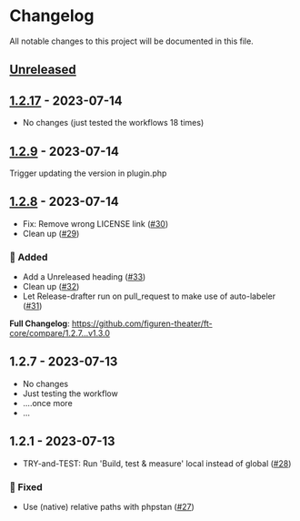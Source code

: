# Changelog

All notable changes to this project will be documented in this file.

## [Unreleased](https://github.com/figuren-theater/ft-core/compare/1.2.17...HEAD)

<!-- Content should be placed here -->
## [1.2.17](https://github.com/figuren-theater/ft-core/compare/1.2.16...1.2.17) - 2023-07-14

- No changes (just tested the workflows 18 times)

## [1.2.9](https://github.com/figuren-theater/ft-core/compare/1.2.8...1.2.9) - 2023-07-14

Trigger updating the version in plugin.php

## [1.2.8](https://github.com/figuren-theater/ft-core/compare/1.2.7...1.2.8) - 2023-07-14

- Fix: Remove wrong LICENSE link ([#30](https://github.com/figuren-theater/ft-core/pull/30))
- Clean up ([#29](https://github.com/figuren-theater/ft-core/pull/29))

### 🚀 Added

- Add a Unreleased heading ([#33](https://github.com/figuren-theater/ft-core/pull/33))
- Clean up ([#32](https://github.com/figuren-theater/ft-core/pull/32))
- Let Release-drafter run on pull_request to make use of auto-labeler ([#31](https://github.com/figuren-theater/ft-core/pull/31))


**Full Changelog**: https://github.com/figuren-theater/ft-core/compare/1.2.7...v1.3.0

## 1.2.7 - 2023-07-13

- No changes
- Just testing the workflow
- ....once more
- ...

## 1.2.1 - 2023-07-13

- TRY-and-TEST: Run 'Build, test & measure' local instead of global ([#28](https://github.com/figuren-theater/ft-core/pull/28))

### 🐛 Fixed

- Use (native) relative paths with phpstan ([#27](https://github.com/figuren-theater/ft-core/pull/27))
